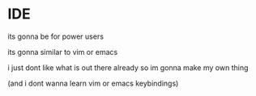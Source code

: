 # IDE

its gonna be for power users

its gonna similar to vim or emacs

i just dont like what is out there already so im gonna make my own thing 

(and i dont wanna learn vim or emacs keybindings)
